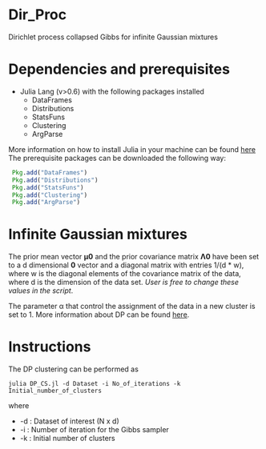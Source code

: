 # Dir_Proc
Dirichlet process collapsed Gibbs for infinite Gaussian mixtures

# Dependencies and prerequisites
* Julia Lang (v>0.6) with the following packages installed
  * DataFrames
  * Distributions
  * StatsFuns
  * Clustering
  * ArgParse

More information on how to install Julia in your machine can be found [here](https://julialang.org/downloads/)
The prerequisite packages can be downloaded the following way:

  ```julia
   Pkg.add("DataFrames")
   Pkg.add("Distributions")
   Pkg.add("StatsFuns")
   Pkg.add("Clustering")
   Pkg.add("ArgParse")
   ```

# Infinite Gaussian mixtures

The prior mean vector **μ0** and the prior covariance matrix **Λ0** have been set to a d dimensional **0** vector and a diagonal matrix with entries 1/(d * w), where w is the diagonal elements of the covariance matrix of the data, where d is the dimension of the data set.
*User is free to change these values in the script*.

 The parameter α that control the assignment of the data in a new cluster is set to 1. More information about DP can be found [here](https://www.stats.ox.ac.uk/~teh/research/npbayes/Teh2010a.pdf).
 
 # Instructions
 
 The DP clustering can be performed as

`julia DP_CS.jl -d Dataset -i No_of_iterations -k Initial_number_of_clusters`

where
  * -d : Dataset of interest (N x d)
  * -i : Number of iteration for the Gibbs sampler
  * -k : Initial number of clusters
